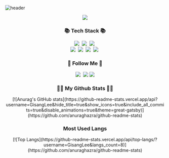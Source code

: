 <!--
**GisangLee/GisangLee** is a ✨ _special_ ✨ repository because its `README.md` (this file) appears on your GitHub profile.

Here are some ideas to get you started:

- 🔭 I’m currently working on ...
- 🌱 I’m currently learning ...
- 👯 I’m looking to collaborate on ...
- 🤔 I’m looking for help with ...
- 💬 Ask me about ...
- 📫 How to reach me: ...
- 😄 Pronouns: ...
- ⚡ Fun fact: ...
-->

![header](https://capsule-render.vercel.app/api?type=waving&height=200&text=Welcome%20to%20GL&fontAlign=65&fontAlignY=40&color=gradient)

<p align="center">
  <a href="https://hits.seeyoufarm.com"><img src="https://hits.seeyoufarm.com/api/count/incr/badge.svg?url=https%3A%2F%2Fgithub.com%2Fhyeinisfree&count_bg=%2341B883&title_bg=%23CDC2C2&icon=github.svg&icon_color=%23E7E7E7&title=hits&edge_flat=false"/></a>
</p>

<h3 align="center">📚 Tech Stack 📚</h3>
<p align="center">
  <img src="https://img.shields.io/badge/Python-3766AB?style=flat-square&logo=Python&logoColor=white"/></a>&nbsp
  <img src="https://img.shields.io/badge/Django-092E20?style=flat-square&logo=Django&logoColor=white"/></a>&nbsp 
  <img src="https://img.shields.io/badge/TensorFlow-FF6F00?style=flat-square&logo=TensorFlow&logoColor=white"/></a>&nbsp
  <br>
  <img src="https://img.shields.io/badge/Mysql-E6B91E?style=flat-square&logo=MySql&logoColor=white"/></a>&nbsp 
  <img src="https://img.shields.io/badge/HTML5-E34F26?style=flat-square&logo=HTML5&logoColor=white"/></a>&nbsp
  <img src="https://img.shields.io/badge/Javascript-ffb13b?style=flat-square&logo=javascript&logoColor=white"/></a>&nbsp
  <img src="https://img.shields.io/badge/React-61DAFB?style=flat-square&logo=React&logoColor=white"/></a>&nbsp
</p>

<h3 align="center">🌈 Follow Me 🌈</h3>
<p align="center">
  <a href="https://velog.io/@masterkorea01"><img src="https://img.shields.io/badge/Blog-11B48A?style=flat-square&logo=Vimeo&logoColor=white&link=https://velog.io/@hyeinisfree"/></a>&nbsp
  <a href="mailto:kisang6710@gmail.com"><img src="https://img.shields.io/badge/Gmail-d14836?style=flat-square&logo=Gmail&logoColor=white&link=kisang6710@gmail.com"/></a>
  <a href="https://www.npmjs.com/~gisanglee"><img src="https://img.shields.io/badge/Npm-C41E25?style=flat-square&logo=Npm&logoColor=white&link=https://velog.io/@hyeinisfree"/></a>
</p>

<h3 align="center">👩‍💻 My Github Stats 👩‍💻</h3>

<div align="center">
  [![Anurag's GitHub stats](https://github-readme-stats.vercel.app/api?username=GisangLee&hide_title=true&show_icons=true&include_all_commits=true&disable_animations=true&theme=great-gatsby)](https://github.com/anuraghazra/github-readme-stats)
</div>

<h3 align="center"> Most Used Langs </h3>
<div align="center">
[![Top Langs](https://github-readme-stats.vercel.app/api/top-langs/?username=GisangLee&langs_count=8)](https://github.com/anuraghazra/github-readme-stats)
</div
